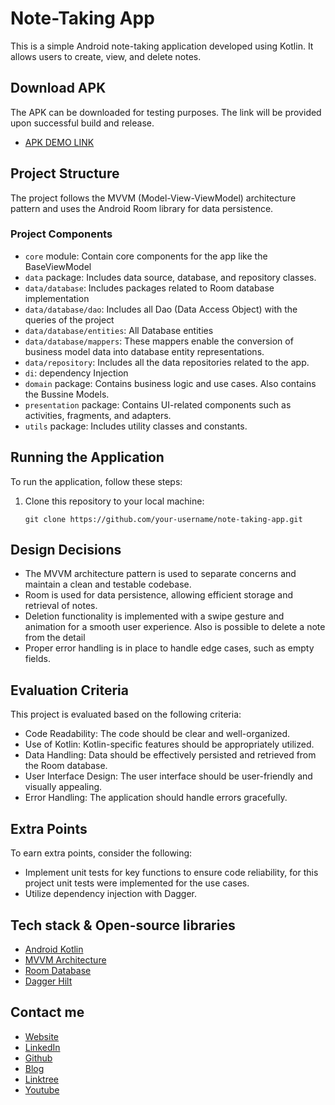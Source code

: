 # Note-Taking App
This is a simple Android note-taking application developed using Kotlin. It allows users to create, view, and delete notes. 

## Download APK
The APK can be downloaded for testing purposes. The link will be provided upon successful build and release.

- [APK DEMO LINK](#)

## Project Structure

The project follows the MVVM (Model-View-ViewModel) architecture pattern and uses the Android Room library for data persistence.

### Project Components

- `core` module: Contain core components for the app like the BaseViewModel
- `data` package: Includes data source, database, and repository classes.
- `data/database`: Includes packages related to Room database implementation
- `data/database/dao`: Includes all Dao (Data Access Object) with the queries of the project
- `data/database/entities`: All Database entities
- `data/database/mappers`: These mappers enable the conversion of business model data into database entity representations.
- `data/repository`: Includes all the data repositories related to the app.
- `di`: dependency Injection
- `domain` package: Contains business logic and use cases. Also contains the Bussine Models.
- `presentation` package: Contains UI-related components such as activities, fragments, and adapters.
- `utils` package: Includes utility classes and constants.

## Running the Application

To run the application, follow these steps:

1. Clone this repository to your local machine:

   ```shell
   git clone https://github.com/your-username/note-taking-app.git

## Design Decisions

- The MVVM architecture pattern is used to separate concerns and maintain a clean and testable codebase.
- Room is used for data persistence, allowing efficient storage and retrieval of notes.
- Deletion functionality is implemented with a swipe gesture and animation for a smooth user experience. Also is possible to delete a note from the detail
- Proper error handling is in place to handle edge cases, such as empty fields.

## Evaluation Criteria
This project is evaluated based on the following criteria:
- Code Readability: The code should be clear and well-organized.
- Use of Kotlin: Kotlin-specific features should be appropriately utilized.
- Data Handling: Data should be effectively persisted and retrieved from the Room database.
- User Interface Design: The user interface should be user-friendly and visually appealing.
- Error Handling: The application should handle errors gracefully.

## Extra Points
To earn extra points, consider the following:
- Implement unit tests for key functions to ensure code reliability, for this project unit tests were implemented for the use cases.
- Utilize dependency injection with Dagger.

## Tech stack & Open-source libraries
- [Android Kotlin](https://developer.android.com/kotlin)
- [MVVM Architecture](https://developer.android.com/jetpack/guide?gclsrc=aw.ds&gclid=CjwKCAjw_ISWBhBkEiwAdqxb9up3VFjuEbls5467JIVkyOdTgg-z-_NntWqaSFgkJr5qt6EmGsb7vxoCj9kQAvD_BwE)
- [Room Database](https://developer.android.com/jetpack/androidx/releases/room?gclsrc=aw.ds&gclid=CjwKCAjw_ISWBhBkEiwAdqxb9r5eN7phvDex2hZ5gGRkm1GckeBjkR8LNm3GwDU_4EC8OdDDtDxt_xoCH8QQAvD_BwE)
- [Dagger Hilt](https://dagger.dev/hilt/)

## Contact me

- [Website](https://gonzalezblanchard.com/)
- [LinkedIn](https://www.linkedin.com/in/davidgb2021/)
- [Github](https://github.com/daviddagb2)
- [Blog](https://blanchardspace.wordpress.com/)
- [Linktree](https://linktr.ee/davidgb77)
- [Youtube](https://www.youtube.com/@developergb)
